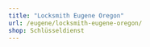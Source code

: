 ```yaml
---
title: "Locksmith Eugene Oregon"
url: /eugene/locksmith-eugene-oregon/
shop: Schlüsseldienst
---
```

